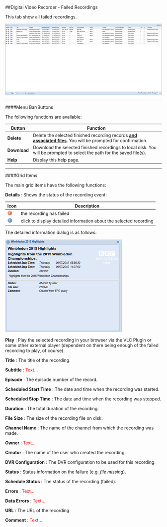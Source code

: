 ##Digital Video Recorder - Failed Recordings

This tab show all failed recordings.

!['Failed Recordings' Tab](docresources/failedrecordings1.png)

---

####Menu Bar/Buttons

The following functions are available:

Button       | Function
-------------|----------
**Delete**   | Delete the selected finished recording records **<u>and associated files</u>**. You will be prompted for confirmation.
**Download** | Download the selected finished recordings to local disk. You will be prompted to select the path for the saved file(s).
**Help**     | Display this help page.

---

####Grid Items

The main grid items have the following functions:

**Details**
: Shows the status of the recording event:

Icon                                       | Description
-------------------------------------------|-------------
![Exclamation icon](icons/exclamation.png) | the recording has failed
![Information icon](icons/information.png) | click to display detailed information about the selected recording

The detailed information dialog is as follows:

![Failed Recording Details](docresources/failedrecordings2.png)

**Play**
: Play the selected recording in your browser via the VLC Plugin or some
  other external player (dependent on there being enough of the failed
  recording to play, of course).

**Title**
: The title of the recording.

**Subtitle**
: <font color=red>Text...</font>

**Episode**
: The episode number of the record.

**Scheduled Start Time**
: The date and time when the recording was started.

**Scheduled Stop Time**
: The date and time when the recording was stopped.

**Duration**
: The total duration of the recording.

**File Size**
: The size of the recording file on disk.

**Channel Name**
: The name of the channel from which the recording was made.

**Owner**
: <font color=red>Text...</font>

**Creator**
: The name of the user who created the recording.

**DVR Configuration**
: The DVR configuration to be used for this recording.

**Status**
: Status information on the failure (e.g. *file missing*).

**Schedule Status**
: The status of the recording (failed).

**Errors**
: <font color=red>Text...</font>

**Data Errors**
: <font color=red>Text...</font>

**URL**
: The URL of the recording.

**Comment**
: <font color=red>Text...</font>
